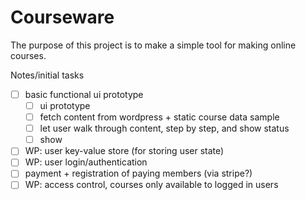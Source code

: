 # Courseware

The purpose of this project is to make a simple tool for making online courses.

Notes/initial tasks

- [ ] basic functional ui prototype
  - [ ] ui prototype
  - [ ] fetch content from wordpress + static course data sample
  - [ ] let user walk through content, step by step, and show status
  - [ ] show 
- [ ] WP: user key-value store (for storing user state)
- [ ] WP: user login/authentication
- [ ] payment + registration of paying members (via stripe?)
- [ ] WP: access control, courses only available to logged in users
